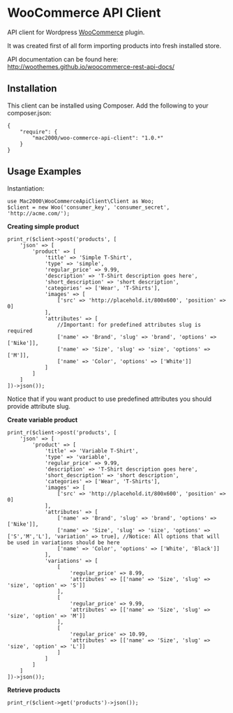 WooCommerce API Client
======================

API client for Wordpress [WooCommerce](https://wordpress.org/plugins/woocommerce/) plugin.

It was created first of all form importing products into fresh installed store.

API documentation can be found here: http://woothemes.github.io/woocommerce-rest-api-docs/

Installation
------------

This client can be installed using Composer. Add the following to your composer.json:

    {
        "require": {
            "mac2000/woo-commerce-api-client": "1.0.*"
        }
    }

Usage Examples
--------------

Instantiation:

    use Mac2000\WooCommerceApiClient\Client as Woo;
    $client = new Woo('consumer_key', 'consumer_secret', 'http://acme.com/');

**Creating simple product**

    print_r($client->post('products', [
        'json' => [
            'product' => [
                'title' => 'Simple T-Shirt',
                'type' => 'simple',
                'regular_price' => 9.99,
                'description' => 'T-Shirt description goes here',
                'short_description' => 'short description',
                'categories' => ['Wear', 'T-Shirts'],
                'images' => [
                    ['src' => 'http://placehold.it/800x600', 'position' => 0]
                ],
                'attributes' => [
                    //Important: for predefined attributes slug is required
                    ['name' => 'Brand', 'slug' => 'brand', 'options' => ['Nike']],
                    ['name' => 'Size', 'slug' => 'size', 'options' => ['M']],
                    ['name' => 'Color', 'options' => ['White']]
                ]
            ]
        ]
    ])->json());

Notice that if you want product to use predefined attributes you should provide attribute slug.

**Create variable product**

    print_r($client->post('products', [
        'json' => [
            'product' => [
                'title' => 'Variable T-Shirt',
                'type' => 'variable',
                'regular_price' => 9.99,
                'description' => 'T-Shirt description goes here',
                'short_description' => 'short description',
                'categories' => ['Wear', 'T-Shirts'],
                'images' => [
                    ['src' => 'http://placehold.it/800x600', 'position' => 0]
                ],
                'attributes' => [
                    ['name' => 'Brand', 'slug' => 'brand', 'options' => ['Nike']],
                    ['name' => 'Size', 'slug' => 'size', 'options' => ['S','M','L'], 'variation' => true], //Notice: All options that will be used in variations should be here
                    ['name' => 'Color', 'options' => ['White', 'Black']]
                ],
                'variations' => [
                    [
                        'regular_price' => 8.99,
                        'attributes' => [['name' => 'Size', 'slug' => 'size', 'option' => 'S']]
                    ],
                    [
                        'regular_price' => 9.99,
                        'attributes' => [['name' => 'Size', 'slug' => 'size', 'option' => 'M']]
                    ],
                    [
                        'regular_price' => 10.99,
                        'attributes' => [['name' => 'Size', 'slug' => 'size', 'option' => 'L']]
                    ]
                ]
            ]
        ]
    ])->json());

**Retrieve products**

    print_r($client->get('products')->json());

